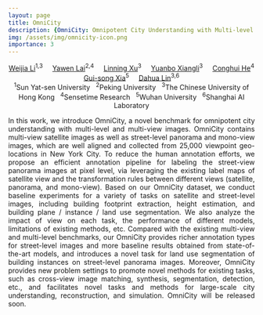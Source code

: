 ```yaml
---
layout: page
title: OmniCity
description: {OmniCity: Omnipotent City Understanding with Multi-level and Multi-view Images}
img: /assets/img/omnicity-icon.png
importance: 3
---
```





<center>
<td colspan="5" id="authors">
<a href="http://liweijia.github.io">Weijia Li</a><sup>1,3</sup> &nbsp;&nbsp;&nbsp;
<a href="https://liweijia.github.io/projects/building_3d/">Yawen Lai</a><sup>2,4</sup> &nbsp;&nbsp;&nbsp;
<a href="https://liweijia.github.io/projects/building_3d/">Linning Xu</a><sup>3</sup> &nbsp;&nbsp;&nbsp;
<a href="https://liweijia.github.io/projects/building_3d/">Yuanbo Xiangli</a><sup>3</sup> &nbsp;&nbsp;&nbsp;
<a href="https://liweijia.github.io/projects/building_3d/">Conghui He</a><sup>4</sup> &nbsp;&nbsp;&nbsp;
<a href="http://www.captain-whu.com/xia_En.html">Gui-song Xia</a><sup>5</sup> &nbsp;&nbsp;&nbsp;
<a href="https://dahua.site">Dahua Lin</a><sup>3,6</sup> &nbsp;&nbsp;&nbsp;
</td>
</center>

<center>
<td colspan="5" id="affiliation">
<sup>1</sup>Sun Yat-sen University &nbsp;
<sup>2</sup>Peking University &nbsp;
<sup>3</sup>The Chinese University of Hong Kong &nbsp;
<sup>4</sup>Sensetime Research &nbsp;
<sup>5</sup>Wuhan University &nbsp;
<sup>6</sup>Shanghai AI Laboratory

</td>
</center>



<div class="row">
    <div class="col-sm mt-3 mt-md-0">
        <img class="img-fluid rounded z-depth-1" src="{{ '/assets/img/omnicity-teasor.jpg' | relative_url }}" alt="" title="example image"/>
    </div>
</div>

<div class="caption">

</div>

<p style="text-align:justify; text-justify:inter-ideograph;">
In this work, we introduce OmniCity, a novel benchmark for omnipotent city understanding with multi-level and multi-view images. OmniCity contains multi-view satellite images as well as street-level panorama and mono-view images, which are well aligned and collected from 25,000 viewpoint geo-locations in New York City. To reduce the human annotation efforts, we propose an efficient annotation pipeline for labeling the street-view panorama images at pixel level, via leveraging the existing label maps of satellite view and the transformation rules between different views (satellite, panorama, and mono-view). Based on our OmniCity dataset, we conduct baseline experiments for a variety of tasks on satellite and street-level images, including building footprint extraction, height estimation, and building plane / instance / land use segmentation. We also analyze the impact of view on each task, the performance of different models, limitations of existing methods, etc. Compared with the existing multi-view and multi-level benchmarks, our OmniCity provides richer annotation types for street-level images and more baseline results obtained from state-of-the-art models, and introduces a novel task for land use segmentation of building instances on street-level panorama images. Moreover, OmniCity provides new problem settings to promote novel methods for existing tasks, such as cross-view image matching, synthesis, segmentation, detection, etc., and facilitates novel tasks and methods for large-scale city understanding, reconstruction, and simulation. OmniCity will be released soon.</p>
